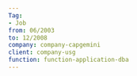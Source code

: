 ```yaml
---
Tag: 
- Job 
from: 06/2003
to: 12/2008
company: company-capgemini
client: company-usg
function: function-application-dba
---
```


